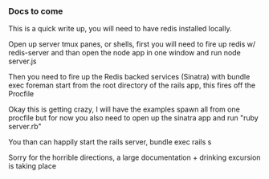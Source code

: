 ### Docs to come

This is a quick write up, you will need to have redis installed locally.

Open up server tmux panes, or shells, first you will need to fire up redis w/
redis-server  and than open the node app in one window and run node server.js

Then you need to fire up the Redis backed services (Sinatra) with bundle exec
foreman start from the root directory of the rails app, this fires off the
Procfile

Okay this is getting crazy, I will have the examples spawn all from one procfile
but for now you also need to open up the sinatra app and run "ruby server.rb"

You than can happily start the rails server, bundle exec rails s

Sorry for the horrible directions, a large documentation + drinking excursion is
taking place
